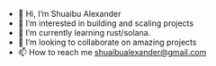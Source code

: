 - 👋 Hi, I’m Shuaibu Alexander
- 👀 I’m interested in building and scaling projects
- 🌱 I’m currently learning rust/solana.
- 💞️ I’m looking to collaborate on amazing projects
- 📫 How to reach me shuaibualexander@gmail.com

<!---
Xand6r/Xand6r is a ✨ special ✨ repository because its `README.md` (this file) appears on your GitHub profile.
You can click the Preview link to take a look at your changes.
--->
